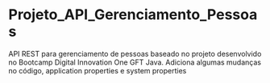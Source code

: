 # Projeto_API_Gerenciamento_Pessoas
API REST para gerenciamento de pessoas baseado no projeto desenvolvido no Bootcamp Digital Innovation One GFT Java.
Adiciona algumas mudanças no código, application properties e system properties
